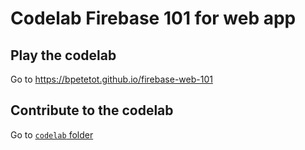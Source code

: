 # Codelab Firebase 101 for web app

## Play the codelab

Go to https://bpetetot.github.io/firebase-web-101

## Contribute to the codelab

Go to [`codelab` folder](./codelab/README.md)